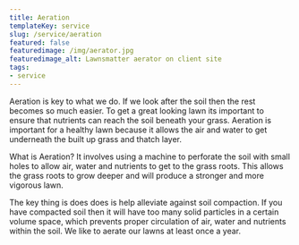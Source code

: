 ```yaml
---
title: Aeration
templateKey: service
slug: /service/aeration
featured: false
featuredimage: /img/aerator.jpg
featuredimage_alt: Lawnsmatter aerator on client site
tags:
- service
---
```

Aeration is key to what we do.  If we look after the soil then the rest becomes so much easier.  To get a great looking lawn its important to ensure that nutrients can reach the soil beneath your grass.  Aeration is important for a healthy lawn because it allows the air and water to get underneath the built up grass and thatch layer.

What is Aeration? It involves using a machine to perforate the soil with small holes to allow air, water and nutrients to get to the grass roots.  This allows the grass roots to grow deeper and will produce a stronger and more vigorous lawn.  

The key thing is does does is help alleviate against soil compaction.  If you have compacted soil then it will have too many solid particles in a certain volume space, which prevents proper circulation of air, water and nutrients within the soil.   We like to aerate our lawns at least once a year.
